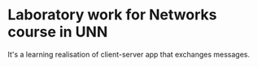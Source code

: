 <h1>Laboratory work for Networks course in UNN</h1>
<p>It's a learning realisation of client-server app that exchanges messages.</p>
